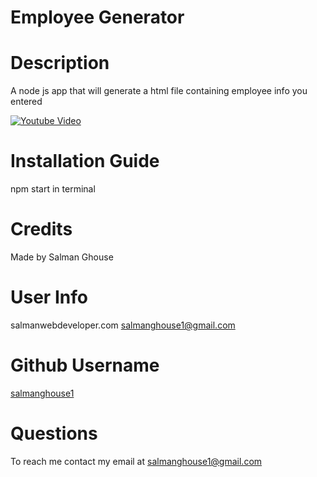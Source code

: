 # Employee Generator

# Description
A node js app that will generate a html file containing employee info you entered

[![Youtube Video](https://img.youtube.com/vi/LKrrbR12ymI/0.jpg)](https://www.youtube.com/watch?v=LKrrbR12ymI)

# Installation Guide
npm start in terminal


# Credits
Made by Salman Ghouse

# User Info
salmanwebdeveloper.com
salmanghouse1@gmail.com


# Github Username

[salmanghouse1](https://github.com/salmanghouse1)

# Questions

To reach me contact my email at salmanghouse1@gmail.com

